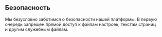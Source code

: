 ## Безопасность
Мы безусловно заботимся о безопасности нашей платформы.
В первую очередь запрещен прямой доступ к файлам настроек, текстам страниц и другим служебным файлам.